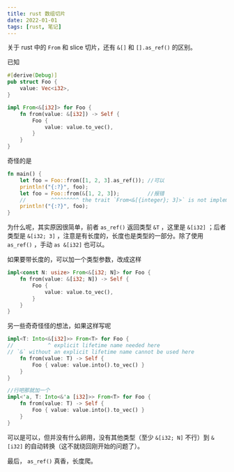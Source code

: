 ```yaml
---
title: rust 数组切片
date: 2022-01-01
tags: [rust, 笔记]
---
```


关于 rust 中的 `From` 和 slice 切片，还有 `&[]` 和 `[].as_ref()` 的区别。

已知

```rust
#[derive(Debug)]
pub struct Foo {
    value: Vec<i32>,
}

impl From<&[i32]> for Foo {
    fn from(value: &[i32]) -> Self {
        Foo {
            value: value.to_vec(),
        }
    }
}
```

奇怪的是
```rust
fn main() {
    let foo = Foo::from([1, 2, 3].as_ref()); //可以
    println!("{:?}", foo);
    let foo = Foo::from(&[1, 2, 3]);         //报错
    //        ^^^^^^^^^ the trait `From<&[{integer}; 3]>` is not implemented for `Foo`
    println!("{:?}", foo);
}
```

为什么呢，其实原因很简单，前者 `as_ref()` 返回类型 `&T` ，这里是 `&[i32]` ；后者类型是 `&[i32; 3]` ，注意是有长度的，长度也是类型的一部分。除了使用 `as_ref()` ，手动 `as &[i32]` 也可以。

如果要带长度的，可以加一个类型参数，改成这样
```rust
impl<const N: usize> From<&[i32; N]> for Foo {
    fn from(value: &[i32; N]) -> Self {
        Foo {
            value: value.to_vec(),
        }
    }
}
```

另一些奇奇怪怪的想法，如果这样写呢
```rust
impl<T: Into<&[i32]>> From<T> for Foo {
//           ^ explicit lifetime name needed here
// `&` without an explicit lifetime name cannot be used here
    fn from(value: T) -> Self {
        Foo { value: value.into().to_vec() }
    }
}

//行吧那就加一个
impl<'a, T: Into<&'a [i32]>> From<T> for Foo {
    fn from(value: T) -> Self {
        Foo { value: value.into().to_vec() }
    }
}
```

可以是可以，但并没有什么卵用，没有其他类型（至少 `&[i32; N]` 不行）到 `&[i32]` 的自动转换（这不就绕回刚开始的问题了）。

最后， `as_ref()` 真香，长度爬。
